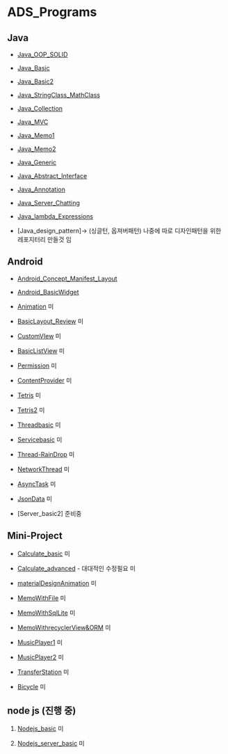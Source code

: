 # ADS_Programs

## Java
+ [Java_OOP_SOLID](https://github.com/youjisang/ADS_Java_OOP_SOLID.git)

+ [Java_Basic](https://github.com/youjisang/ADS_Java_Basic.git)

+ [Java_Basic2](https://github.com/youjisang/ADS_Java_Basic2.git) 

+ [Java_StringClass_MathClass](https://github.com/youjisang/ADS_Java_StringClass_MathClass.git)

+ [Java_Collection](https://github.com/youjisang/ADS_Java_Collection.git)

+ [Java_MVC](https://github.com/youjisang/ADS_Java_MVC.git)

+ [Java_Memo1](https://github.com/youjisang/ADS_Java_Memo1.git) 

+ [Java_Memo2](https://github.com/youjisang/ADS_Java_Memo2.git) 

+ [Java_Generic](https://github.com/youjisang/ADS_Java_Generic.git)

+ [Java_Abstract_Interface](https://github.com/youjisang/ADS_Java_Abstract_Interface.git)

+ [Java_Annotation](https://github.com/youjisang/ADS_Java_Annotation.git)

+ [Java_Server_Chatting](https://github.com/youjisang/ADS_Java_Server_Chatting.git)

+ [Java_lambda_Expressions](https://github.com/youjisang/ADS_Java_Lambda_Expressions.git)

+ [Java_design_pattern]-> (싱글턴, 옵져버패턴) 나중에 따로 디자인패턴을 위한 레포지터리 만들것 임


## Android

- [Android_Concept_Manifest_Layout](https://github.com/youjisang/Android_Concept_Manifest_Layout.git)

- [Android_BasicWidget](https://github.com/youjisang/ADS_Android_BasicWidget.git)
 
- [Animation](https://github.com/youjisang/Animation.git) 미
 
- [BasicLayout_Review](https://github.com/youjisang/BasicLayout_Review.git) 미
 
- [CustomVIew](https://github.com/youjisang/CustomView.git) 미
 
- [BasicListView](https://github.com/youjisang/BasicListView.git) 미
 
- [Permission](https://github.com/youjisang/Android_Permission.git) 미
 
- [ContentProvider](https://github.com/youjisang/Content_Provider.git) 미
 
- [Tetris](https://github.com/youjisang/Tetris.git) 미
 
- [Tetris2](https://github.com/youjisang/Tetris2.git) 미
 
- [Threadbasic](https://github.com/youjisang/threadbasic.git) 미

- [Servicebasic](https://github.com/youjisang/ServiceBasic.git) 미

- [Thread-RainDrop](https://github.com/youjisang/Thread-RainDrop.git) 미

- [NetworkThread](https://github.com/youjisang/Thread-RainDrop.git) 미

- [AsyncTask](https://github.com/youjisang/AsyncTask.git) 미

- [JsonData](https://github.com/youjisang/JsonData.git) 미

- [Server_basic2] 준비중

## Mini-Project

- [Calculate_basic](https://github.com/youjisang/Calculate_basic.git) 미

- [Calculate_advanced](https://github.com/youjisang/Calculate_advanced.git) - 대대적인 수정필요 미

- [materialDesignAnimation](https://github.com/youjisang/materialDesign_propertyAnimation.git) 미

- [MemoWithFile](https://github.com/youjisang/Android_Memo.git) 미

- [MemoWithSqlLite](https://github.com/youjisang/Android_Memo_WithDB.git) 미

- [MemoWithrecyclerView&ORM](https://github.com/youjisang/Android_Memo_with_recyclerViewAndORM.git) 미

- [MusicPlayer1](https://github.com/youjisang/MusicPlayer.git) 미

- [MusicPlayer2](https://github.com/youjisang/MusicPlayer2.git) 미

- [TransferStation](https://github.com/youjisang/TransferStation.git) 미

- [Bicycle](https://github.com/youjisang/Bicycle.git) 미

## node js (진행 중)

1. [Nodejs_basic](https://github.com/youjisang/nodejs_basic.git) 미

2. [Nodejs_server_basic](https://github.com/youjisang/nodejs_server_basic.git) 미









